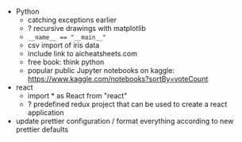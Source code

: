- Python
  - catching exceptions earlier
  - ? recursive drawings with matplotlib
  - `__name__ == "__main__"`
  - csv import of iris data
  - include link to aicheatsheets.com
  - free book: think python
  - popular public Jupyter notebooks on kaggle: https://www.kaggle.com/notebooks?sortBy=voteCount
- react
  - import * as React from "react"
  - ? predefined redux project that can be used to create a react application
- update prettier configuration / format everything according to new prettier defaults
